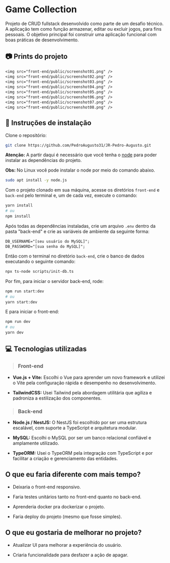 # Game Collection

Projeto de CRUD fullstack desenvolvido como parte de um desafio técnico. A aplicação tem como função armazenar, editar ou excluir jogos, para fins pessoais. O objetivo principal foi construir uma aplicação funcional com boas práticas de desenvolvimento.

## 📷 Prints do projeto

    <img src="front-end/public/screenshot01.png" />
    <img src="front-end/public/screenshot02.png" />
    <img src="front-end/public/screenshot03.png" />
    <img src="front-end/public/screenshot04.png" />
    <img src="front-end/public/screenshot05.png" />
    <img src="front-end/public/screenshot06.png" />
    <img src="front-end/public/screenshot07.png" />
    <img src="front-end/public/screenshot08.png" />

## 🚀 Instruções de instalação

Clone o repositório:

```bash
git clone https://github.com/PedroAugusto31/JR-Pedro-Augusto.git
```

**Atenção:** A partir daqui é necessário que você tenha o [node]("https://nodejs.org/pt/download") para poder instalar as dependências do projeto.

**Obs:** No Linux você pode instalar o node por meio do comando abaixo.

```bash
sudo apt install -y node.js
```

Com o projeto clonado em sua máquina, acesse os diretórios `front-end` e `back-end` pelo terminal e, um de cada vez, execute o comando:

```bash
yarn install
# ou
npm install
```

Após todas as dependências instaladas, crie um arquivo `.env` dentro da pasta "back-end" e crie as variáveis de ambiente da seguinte forma:

```env
DB_USERNAME="[seu usuário do MySQL]";
DB_PASSWORD="[sua senha do MySQL]";
```

Então com o terminal no diretório `back-end`, crie o banco de dados executando o seguinte comando:

```bash
npx ts-node scripts/init-db.ts
```

Por fim, para iniciar o servidor back-end, rode:

```bash
npm run start:dev
# ou
yarn start:dev
```

E para iniciar o front-end:

```bash
npm run dev
# ou
yarn dev
```

## 💻 Tecnologias utilizadas

> ### Front-end

- **Vue.js + Vite:** Escolhi o Vue para aprender um novo framework e utilizei o Vite pela configuração rápida e desempenho no desenvolvimento.

- **TailwindCSS:** Usei Tailwind pela abordagem utilitária que agiliza e padroniza a estilização dos componentes.

> ### Back-end

- **Node.js / NestJS:** O NestJS foi escolhido por ser uma estrutura escalável, com suporte a TypeScript e arquitetura modular.

- **MySQL:** Escolhi o MySQL por ser um banco relacional confiável e amplamente utilizado.

- **TypeORM:** Usei o TypeORM pela integração com TypeScript e por facilitar a criação e gerenciamento das entidades.

## O que eu faria diferente com mais tempo?

- Deixaria o front-end responsivo.

- Faria testes unitários tanto no front-end quanto no back-end.

- Aprenderia docker pra dockerizar o projeto.

- Faria deploy do projeto (mesmo que fosse simples).

## O que eu gostaria de melhorar no projeto?

- Atualizar UI para melhorar a experiência do usuário.

- Criaria funcionalidade para desfazer a ação de apagar.
